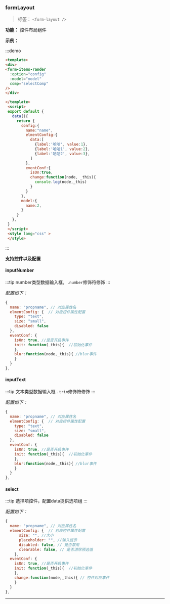 <!--
 * @Description: 未描述
 * @Author: danielmlc
 * @Date: 2019-09-18 08:46:30
 * @LastEditTime: 2019-09-18 14:51:34
 -->
  ### formLayout
  
  > 标签： `<form-layout />` 


  **功能：**  控件布局组件

  **示例：**

:::demo

  ```html
 <template>
 <div>
  <form-items-rander
    :option="config"
    :model="model"
    comp="selectComp"
  />
 </div>
 
 </template>
   <script>
   export default {
     data(){
       return {
         config:{
           name:"name",
           elmentConfig:{
             data:[
               {label:'哈哈', value:1},
               {label:'哈哈1', value:2},
               {label:'哈哈2', value:3},
             ]
           },
           eventConf:{
             isOn:true,
             change:function(node, _this){
               console.log(node,_this)
             }
           }
         },
         model:{
           name:2,
         }
       }
     },
   }
   </script>
   <style lang="css" >
   </style>
  ```
:::

**支持控件以及配置**

#### inputNumber 

:::tip
number类型数据输入框，`.number`修饰符修饰
:::

*配置如下：*
```js
{
  name: "propname", // 对应属性名
  elmentConfig: {  // 对应控件属性配置
    type: "text",  
    size: "small",
    disabled: false
  },   
  eventConf: {
    isOn: true, //是否开启事件
    init: function(_this){  //初始化事件
    },
    blur:function(node,_this){ //blur事件
    }
  }
},

```

#### inputText

:::tip
文本类型数据输入框 `.trim`修饰符修饰
:::

*配置如下：*
```js
{
  name: "propname", // 对应属性名
  elmentConfig: {  // 对应控件属性配置
    type: "text",  
    size: "small",
    disabled: false
  },   
  eventConf: {
    isOn: true, //是否开启事件
    init: function(_this){  //初始化事件
    },
    blur:function(node,_this){ //blur事件
    }
  }
},

```

#### select

:::tip
选择项控件，配置data提供选项组
:::

*配置如下：*
```js
{
  name: "propname", // 对应属性名
  elmentConfig: {  // 对应控件属性配置
      size: "", //大小
      placeholder: "", //输入提示
      disabled: false, // 是否禁用
      clearable: false, // 是否清除预选值
    },   
  eventConf: {
    isOn: true, //是否开启事件
    init: function(_this){  //初始化事件
    },
    change:function(node,_this){ // 控件对应事件
    }
  }
},

```

---
